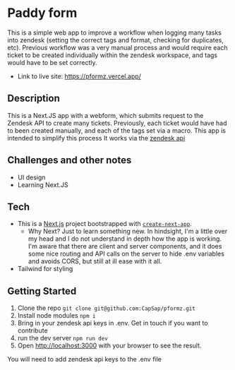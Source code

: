 # Paddy form
This is a simple web app to improve a workflow when logging many tasks into zendesk (setting the correct tags and format, checking for duplicates, etc). Previous workflow was a very manual process and would require each ticket to be created individually within the zendesk workspace, and tags would have to be set correctly. 

- Link to live site: https://pformz.vercel.app/

## Description
This is a Next.JS app with a webform, which submits request to the Zendesk API to create many tickets. Previously, each ticket would have had to been created manually, and each of the tags set via a macro. This app is intended to simplify this process
It works via the [zendesk api](https://developer.zendesk.com/api-reference/ticketing/tickets/tickets/#create-many-tickets) 


## Challenges and other notes
- UI design
- Learning Next.JS

## Tech
- This is a [Next.js](https://nextjs.org/) project bootstrapped with [`create-next-app`](https://github.com/vercel/next.js/tree/canary/packages/create-next-app).
  - Why Next? Just to learn something new. In hindsight, I'm a little over my head and I do not understand in depth how the app is working. I'm aware that there are client and server components, and it does some nice routing and API calls on the server to hide .env variables and avoids CORS, but still at ill ease with it all.
- Tailwind for styling

## Getting Started

1. Clone the repo
```git clone git@github.com:CapSap/pformz.git```
2. Install node modules
```npm i```
3. Bring in your zendesk api keys in .env. Get in touch if you want to contribute
4. run the dev server
```npm run dev```
5. Open [http://localhost:3000](http://localhost:3000) with your browser to see the result.

You will need to add zendesk api keys to the .env file  

